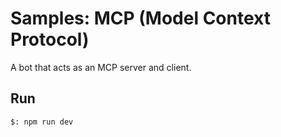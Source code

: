 # Samples: MCP (Model Context Protocol)

A bot that acts as an MCP server and client.

## Run

```bash
$: npm run dev
```
